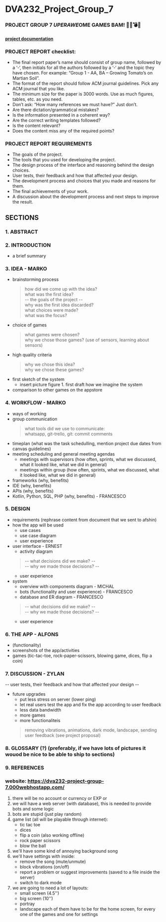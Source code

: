 # DVA232_Project_Group_7

### PROJECT GROUP 7 $UPER AWE$OME GAMES BAM! 🔫🔪💣💥
#### [project documentation](https://www.overleaf.com/read/pbyrtqhvntxm)

### PROJECT REPORT checklist:
- The final report paper’s name should consist of group name, followed by a ‘-‘, then initials for all the authors followed by a ‘-‘ and the topic they have chosen. For example: “Group 1 - AA, BA – Growing Tomato’s on Martian Soil”.
- The format of the report should follow ACM journal guidelines. Pick any ACM journal that you like.
- The minimum size for the paper is 3000 words. Use as much figures, tables, etc. as you need.
- Don’t ask: “How many references we must have?” Just don’t.
- Are there dictation/grammatical mistakes?
- Is the information presented in a coherent way?
- Are the correct writing templates followed?
- Is the content relevant?
- Does the content miss any of the required points?


### PROJECT REPORT REQUIREMENTS
- The goals of the project.
- The tools that you used for developing the project.
- The design process of the interface and reasoning behind the design choices.
- User tests, their feedback and how that affected your design.
- The development process and choices that you made and reasons for them.
- The final achievements of your work.
- A discussion about the development process and next steps to improve the result.



## SECTIONS
### 1. ABSTRACT
### 2. INTRODUCTION 
- a brief summary
### 3. IDEA - MARKO
- brainstorming process
	> how did we come up with the idea? </br>
	> what was the first idea? </br>
	> -- the goals of the project -- </br>
	> why was the first idea discarded? </br>
	> what choices were made? </br>
	> what was the focus? </br>
- choice of games
	> what games were chosen? </br>
	> why we chose those games? (use of sensors, learning about sensors) </br>
- high quality criteria
	> why we chose this idea? </br>
	> why we chose these games? </br>
- first sketch of the system
	- insert  picture figure 1. first draft how we imagine the system
- comparison to other games on the appstore
### 4. WORKFLOW - MARKO
- ways of working
- group communication
	> what tools did we use to communicate: </br>
	> whatsapp, git-trello, git: commit comments </br>
- timeplan (what was the task schedulling, mention project due dates from canvas guidelines)
- meeting scheduling and general meeting agendas
	- meetings with supervisors (how often, sprints, what we discussed, what it looked like, what we did in general)
	- meetings within group (how often, sprints, what we discussed, what it looked like, what we did in general)
- frameworks (why, benefits)
- IDE (why, benefits)
- APIs (why, benefits)
- Kotlin, Python, SQL, PHP (why, benefits) - FRANCESCO
### 5. DESIGN
- requirements (rephrase content from document that we sent to afshin)
- how the app will be used
	- use cases
	- use case diagram
	- user experience
- user interface - ERNEST
	- activity diagram
	> -- what decisions did we make? -- </br>
	> -- why we made those decisions? -- </br>
	- user experience
- system
	- overview with components diagram - MICHAL
	- bots (functionality and user experience) - FRANCESCO
	- database and ER diagram - FRANCESCO
	>-- what decisions did we make? -- </br>
	>-- why we made those decisions? -- </br>
	- user experience
### 6. THE APP - ALFONS
- (functionality)
- screenshots of the app/activities
- games (tic-tac-toe, rock-paper-scissors, blowing game, dices, flip a coin)
### 7. DISCUSSION - ZYLAN
-- user tests, their feedback and how that affected your design --
- future upgrades
	- put less stress on server (lower ping)
	- let real users test the app and fix the app according to user feedback
	- less data bandwidth
	- more games
	- more functionaliteis
	> removing vibrations, animations, dark mode, landscape, sending user feedback (see project proposal)
### 8. GLOSSARY (?) (preferably, if we have lots of pictures it wouod be nice to be able to ship to sections)
### 9. REFERENCES


### website: https://dva232-project-group-7.000webhostapp.com/

1. there will be no account or currency or EXP or <add similar things here>
2. we will have a web server (with database), this is needed to provide bots and
	some logic
3. bots are stupid (just play random)
4. game list (all will be playable through internet):
	- tic tac toe
	- dices
	- flip a coin (also working offline)
	- rock paper scissors
	- blow the ball
5. we'll have some kind of annoying background song	
6. we'll have settings with inside:
	- remove the song (mute/unmute)
	- block vibrations (on/off)
	- report a problem or suggest improvements (saved to a file inside the server)
	- switch to dark mode
7. we are going to need a lot of layouts:
	- small screen (4.5'')
	- big screen (10'')
	- portray
	- landscape
   each of them have to be for the home screen,
   for every one of the games and one for settings

